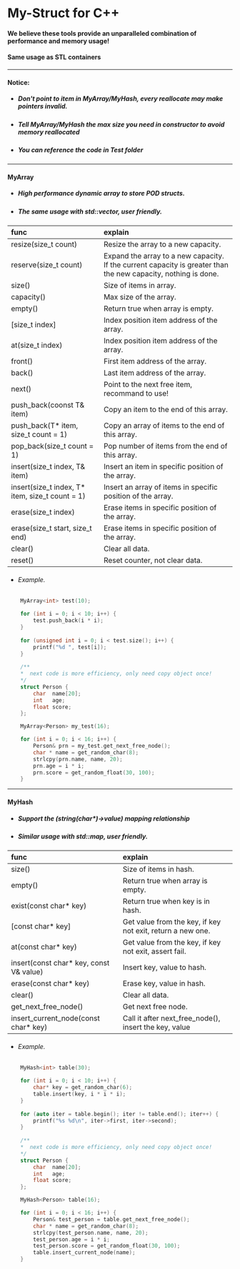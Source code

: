 # My-Struct for C++
#### We believe these tools provide an unparalleled combination of performance and memory usage! 
#### Same usage as STL containers

-------

#### Notice:

- ##### Don't point to item in MyArray/MyHash, every reallocate may make pointers invalid.

- ##### Tell MyArray/MyHash the max size you need in constructor to avoid memory reallocated

- ##### You can reference the code in Test folder

-------

#### MyArray

- ##### High performance dynamic array to store POD structs.

- ##### The same usage with std::vector, user friendly.

| func  | explain  |
| :------------ | :------------ |
|resize(size_t count)  |Resize the array to a new capacity.|
|reserve(size_t count) |Expand the array to a new capacity. If the current capacity is greater than the new capacity, nothing is done.|
|size()     |Size of items in array.|
|capacity() |Max size of the array.|
|empty()    |Return true when array is empty.|
|[size_t index]   |Index position item address of the array.|
|at(size_t index) |Index position item address of the array.|
|front()    |First item address of the array.|
|back()     |Last item address of the array.|
|next()     |Point to the next free item, recommand to use!|
|push_back(coonst T& item)  |Copy an item to the end of this array.|
|push_back(T\* item, size_t count = 1)  |Copy an array of items to the end of this array.|
|pop_back(size_t count = 1) |Pop number of items from the end of this array.|
|insert(size_t index, T& item)  |Insert an item in specific position of the array.|
|insert(size_t index, T\* item, size_t count = 1)  |Insert an array of items in specific position of the array.|
|erase(size_t index)  |Erase items in specific position of the array.|
|erase(size_t start, size_t end)  |Erase items in specific position of the array.|
|clear()  |Clear all data.|
|reset()  |Reset counter, not clear data.|

- ###### Example.
```cpp
    MyArray<int> test(10);

	for (int i = 0; i < 10; i++) {
		test.push_back(i * i);
	}
    
    for (unsigned int i = 0; i < test.size(); i++) {
		printf("%d ", test[i]);
    }
    
    /** 
    *  next code is more efficiency, only need copy object once!
    */
    struct Person {
        char  name[20];
        int   age;
        float score;
    };

    MyArray<Person> my_test(16);

	for (int i = 0; i < 16; i++) {
		Person& prn = my_test.get_next_free_node();
		char * name = get_random_char(8);
		strlcpy(prn.name, name, 20);
		prn.age = i * i;
		prn.score = get_random_float(30, 100);
	}  
````

-------

#### MyHash

- ##### Support the (string(char\*)->value) mapping relationship

- ##### Similar usage with std::map, user friendly.
 
| func  | explain  |
| :------------ | :------------ |
|size()  |Size of items in hash.|
|empty() |Return true when array is empty.|
|exist(const char\* key)  |Return true when key is in hash.|
|[const char\* key]  |Get value from the key, if key not exit, return a new one.|
|at(const char\* key)  |Get value from the key, if key not exit, assert fail.|
|insert(const char\* key, const V& value)  |Insert key, value to hash.|
|erase(const char\* key)  |Erase key, value in hash.|
|clear()  |Clear all data.|
|get_next_free_node()  |Get next free node.|
|insert_current_node(const char\* key)  |Call it after next_free_node(), insert the key, value|

- ###### Example.
```cpp
    MyHash<int> table(30);

	for (int i = 0; i < 10; i++) {
		char* key = get_random_char(6);
		table.insert(key, i * i * i);
    }
    
    for (auto iter = table.begin(); iter != table.end(); iter++) {
		printf("%s %d\n", iter->first, iter->second);
    }
    
    /** 
    *  next code is more efficiency, only need copy object once!
    */
    struct Person {
        char  name[20];
        int   age;
        float score;
    };

    MyHash<Person> table(16);

	for (int i = 0; i < 16; i++) {
        Person& test_person = table.get_next_free_node();
		char * name = get_random_char(8);
		strlcpy(test_person.name, name, 20);
		test_person.age = i * i;
		test_person.score = get_random_float(30, 100);
		table.insert_current_node(name);
	}  
````
